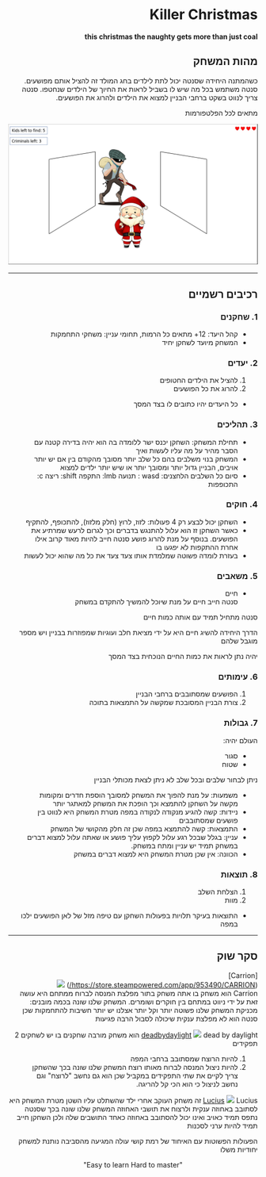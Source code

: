 <div dir='rtl' lang='he'>


# Killer Christmas


**this christmas the naughty gets more than just coal**


## מהות המשחק
כשהמתנה היחידה שסנטה יכול לתת לילדים בחג המולד זה להציל אותם מפושעים.
סנטה משתמש בכל מה שיש לו בשביל לראות את החיוך של הילדים שנחטפו.
סנטה צריך לנווט בשקט ברחבי הבניין למצוא את הילדים ולהרוג את הפושעים.

מתאים לכל הפלטפורמות

[<img src= "./images/game_sketch.png" />](img)

---


## רכיבים רשמיים


### 1. שחקנים


* קהל היעד: 12+ מתאים כל הרמות, תחומי עניין: משחקי התחמקות
* המשחק מיועד לשחקן יחיד


### 2. יעדים

1. להציל את הילדים החטופים
2. להרוג את כל הפושעים
* כל היעדים יהיו כתובים לו בצד המסך 


### 3. תהליכים

* תחילת המשחק: השחקן יכנס ישר ללומדה בה הוא יהיה בדירה קטנה עם הסבר מהיר על מה עליו לעשות ואיך
* המשחק בנוי משלבים בהם כל שלב יותר מסובך מהקודם
בין אם יש יותר אויבים, הבניין גדול יותר ומסובך יותר או שיש יותר ילדים למצוא
*	סיום כל השלבים 
הלחצנים:
wasd : תנועה
lmb: התקפה
shift: ריצה
c: התכופפות

### 4. חוקים

* השחקן יכול לבצע רק 4 פעולות: לזוז, לרוץ (חלק מלזוז), להתכופף, להתקיף
* כאשר השחקן זז הוא עלול להתנגש בדברים וכך לגרום לרעש שמרתיע את הפושעים.
בנוסף על מנת להרוג פושע סנטה חייב להיות מאוד קרוב אילו אחרת ההתקפות לא יפגעו בו
* בעזרת לומדה פשוטה שמלמדת אותו צעד צעד את כל מה שהוא יכול לעשות


### 5. משאבים

* חיים <br>
סנטה חייב חיים על מנת שיוכל להמשיך להתקדם במשחק

סנטה מתחיל תמיד עם אותה כמות חיים

הדרך היחידה להשיג חיים היא על ידי מציאת חלב ועוגיות 
שמפוזרות בבניין ויש מספר מוגבל שלהם

יהיה נתן לראות את כמות החיים הנוכחית בצד המסך


### 6. עימותים

1. הפושעים שמסתובבים ברחבי הבניין 
2. צורת הבניין המסובכת שמקשה על התמצאות בתוכה


### 7. גבולות

העולם יהיה:
* סגור
* שטוח

ניתן לבחור שלבים ובכל שלב לא ניתן לצאת מכותלי הבניין 

* משמעות: על מנת להפוך את המשחק למסובך הוספת חדרים ומקומות מקשה על השחקן להתמצא וכך הופכת את המשחק למאתגר יותר
* ניידות: קשה להגיע מנקודה לנקודה במפה מטרת המשחק היא לנווט בין פושעים שמסתובבים 
* התמצאות: קשה להתמצא במפה שכן זה חלק מהקושי של המשחק
* עניין: בגלל שבכל רגע עלול לקפוץ עליך פושע או שאתה עלול למצוא דברים במשחק תמיד יש עניין ומתח במשחק.
* הכוונה: אין שכן מטרת המשחק היא למצוא דברים במשחק


### 8. תוצאות

1. הצלחת השלב
2. מוות
* התוצאות בעיקר תלויות בפעולות השחקן עם טיפה מזל של לאן הפושעים ילכו במפה

---

## סקר שוק


[Carrion]<br>(https://store.steampowered.com/app/953490/CARRION/)
[<img src= "https://cdn.cloudflare.steamstatic.com/steam/apps/953490/ss_5f53d9ba6f95568c6ce39dad483a0e0d5a5dd457.600x338.jpg?t=1667025245" />](img)
<br>Carrion  הוא משחק בו אתה משחק בתור מפלצת המנסה לברוח ממתחם 
היא עושה זאת על ידי ניווט במתחם בין חוקרים ושומרים.
המשחק שלנו שונה בכמה מובנים:
מכניקת המשחק שלנו פשוטה יותר וקל יותר
אצלנו יש יותר חשיבות להתחמקות שכן סנטה הוא לא מפלצת ענקית שיכולה לסבול הרבה פגיעות

[deadbydaylight](https://deadbydaylight.com/)
[<img src="https://deadbydaylight.com/static/8566761e02be6ebb28832004e1a7e983/bb1c4/Screenshot_1_a04a205f1e.jpg" />](img)
dead by daylight הוא משחק מורבה שחקנים בו יש לשחקים 2 תפקידים
1. להיות הרוצח שמסתובב ברחבי המפה
2. להיות ניצול המנסה לברוח מאותו רוצח
המשחק שלנו שונה בכך שהשחקן צריך לקיים את שתי התפקידים במקביל 
שכן הוא גם נחשב "לרוצח" וגם נחשב לניצול כי הוא הכי קל להריגה.

[Lucius](https://store.steampowered.com/app/218640/Lucius/)
[<img src="https://i0.wp.com/pcinvasion.com/wp-content/uploads/2015/02/lucius-2-6.jpg?ssl=1"/>](img)
Lucius זה משחק העוקב אחרי ילד שהשתלט עליו השטן
מטרת המשחק היא לסתובב באחוזה ענקית ולרצוח את תושבי האחוזה 
המשחק שלנו שונה בכך שסנטה נתפס תמיד כאויב ואינו יכול להסתובב באחוזה כאחד התושבים שלה
ולכן השחקן חייב תמיד להיות ערני לסכנות

הפעולות הפשוטות עם האיחוד של רמת קושי עולה המגיעה מהסביבה נותנת למשחק יחודיות משלו 

<p align="center">
  "Easy to learn Hard to master"
</p>

</div>
